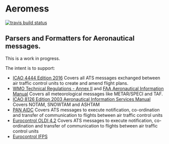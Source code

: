 Aeromess
======

[![travis build status](https://img.shields.io/travis/ofmooseandmen/Aeromess/master.svg?label=travis+build)](https://travis-ci.org/ofmooseandmen/Aeromess)

Parsers and Formatters for Aeronautical messages.
------------------------------

This is a work in progress.

The intent is to support:
- [ICAO 4444 Edition 2016](http://flightservicebureau.org/wp-content/uploads/2017/03/ICAO-Doc4444-Pans-Atm-16thEdition-2016-OPSGROUP.pdf)
   Covers all ATS messages exchanged between air traffic control units to create and amend flight plans.
- [WMO Technical Regulations - Annex II](http://www.wmo.int/pages/prog/www/WMOCodes/WMO306_vI1/Publications/2016update/WMO306_vI1_en_2011UP2016.pdf) and [FAA Aeronautical Information Manual](https://www.faa.gov/air_traffic/publications/media/aim.pdf)
   Covers all meteorological messages like METAR/SPECI and TAF.
- [ICAO 8126 Edition 2003 Aeronautical Information Services Manual](https://www.icao.int/NACC/Documents/Meetings/2014/ECARAIM/REF09-Doc8126.pdf)
   Covers NOTAM, SNOWTAM and ASHTAM
- [PAN AIDC](https://www.icao.int/APAC/Documents/edocs/PAN_ICD_AIDC_v1%200.pdf)
   Covers ATS messages to execute notification, co-ordination and transfer of communication to flights between air traffic control units
- [Eurocontrol OLDI 4.2](https://www.eurocontrol.int/sites/default/files/publication/files/20101216-oldi-spec-v4.2.pdf)
   Covers ATS messages to execute notification, co-ordination and transfer of communication to flights between air traffic control units
- [Eurocontrol IFPS](https://www.eurocontrol.int/sites/default/files/content/documents/nm/network-operations/HANDBOOK/ifps-users-manual-current.pdf)
